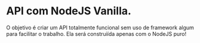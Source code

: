 # API com NodeJS Vanilla.

O objetivo é criar um API totalmente funcional sem uso de framework algum para facilitar o trabalho. Ela será construiída apenas com o NodeJS puro!
